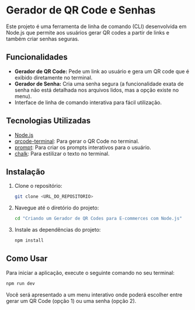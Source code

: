 # Gerador de QR Code e Senhas

Este projeto é uma ferramenta de linha de comando (CLI) desenvolvida em Node.js que permite aos usuários gerar QR codes a partir de links e também criar senhas seguras.

## Funcionalidades

- **Gerador de QR Code:** Pede um link ao usuário e gera um QR code que é exibido diretamente no terminal.
- **Gerador de Senha:** Cria uma senha segura (a funcionalidade exata de senha não está detalhada nos arquivos lidos, mas a opção existe no menu).
- Interface de linha de comando interativa para fácil utilização.

## Tecnologias Utilizadas

- [Node.js](https://nodejs.org/)
- [qrcode-terminal](https://www.npmjs.com/package/qrcode-terminal): Para gerar o QR Code no terminal.
- [prompt](https://www.npmjs.com/package/prompt): Para criar os prompts interativos para o usuário.
- [chalk](https://www.npmjs.com/package/chalk): Para estilizar o texto no terminal.

## Instalação

1. Clone o repositório:
   ```bash
   git clone <URL_DO_REPOSITORIO>
   ```
2. Navegue até o diretório do projeto:
   ```bash
   cd "Criando um Gerador de QR Codes para E-commerces com Node.js"
   ```
3. Instale as dependências do projeto:
   ```bash
   npm install
   ```

## Como Usar

Para iniciar a aplicação, execute o seguinte comando no seu terminal:

```bash
npm run dev
```

Você será apresentado a um menu interativo onde poderá escolher entre gerar um QR Code (opção 1) ou uma senha (opção 2).
